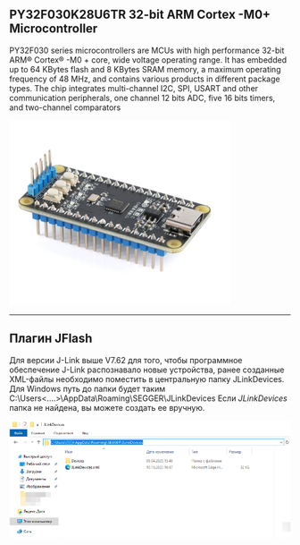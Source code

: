 ## PY32F030K28U6TR 32-bit ARM Cortex -M0+ Microcontroller
PY32F030 series microcontrollers are MCUs with high performance 32-bit ARM® Cortex® -M0 + core, wide
voltage operating range. It has embedded up to 64 KBytes flash and 8 KBytes SRAM memory, a maximum
operating frequency of 48 MHz, and contains various products in different package types. The chip integrates multi-channel I2C, SPI, USART and other communication peripherals, one channel 12 bits ADC, five
16 bits timers, and two-channel comparators 

![alt-текст](https://github.com/ScuratovaAnna/PY32/blob/main/photo/000.jpg "PY32F030K28U6TR.") 
___
## Плагин JFlash 
Для версии J-Link выше V7.62 для того, чтобы программное обеспечение J-Link распознавало новые устройства, ранее созданные XML-файлы необходимо поместить в центральную папку JLinkDevices. Для Windows путь до папки будет таким C:\Users<....>\AppData\Roaming\SEGGER\JLinkDevices
Если *JLinkDevices* папка не найдена, вы можете создать ее вручную. 

![alt-текст](https://github.com/ScuratovaAnna/PY32/blob/main/photo/002.jpg "JFlash") 